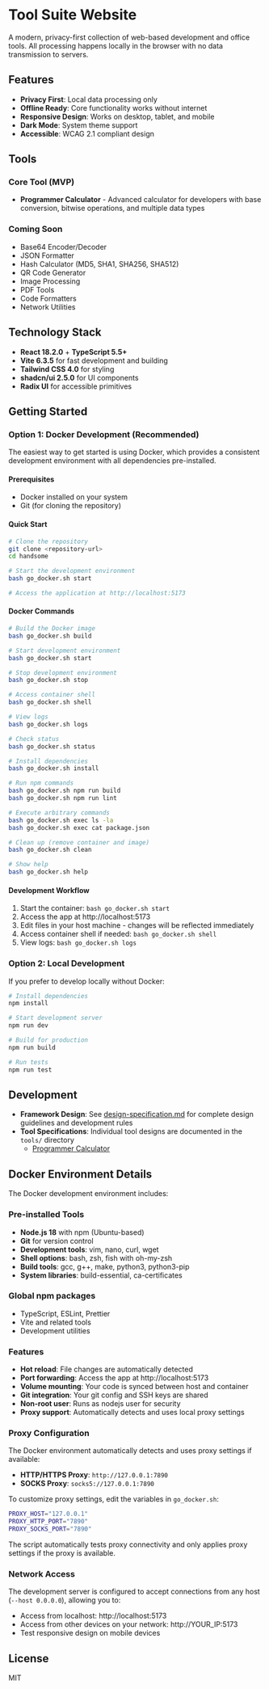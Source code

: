 # Tool Suite Website

A modern, privacy-first collection of web-based development and office tools. All processing happens locally in the browser with no data transmission to servers.

## Features

- **Privacy First**: Local data processing only
- **Offline Ready**: Core functionality works without internet
- **Responsive Design**: Works on desktop, tablet, and mobile
- **Dark Mode**: System theme support
- **Accessible**: WCAG 2.1 compliant design

## Tools

### Core Tool (MVP)
- **Programmer Calculator** - Advanced calculator for developers with base conversion, bitwise operations, and multiple data types

### Coming Soon
- Base64 Encoder/Decoder
- JSON Formatter
- Hash Calculator (MD5, SHA1, SHA256, SHA512)
- QR Code Generator
- Image Processing
- PDF Tools
- Code Formatters
- Network Utilities

## Technology Stack

- **React 18.2.0** + **TypeScript 5.5+**
- **Vite 6.3.5** for fast development and building
- **Tailwind CSS 4.0** for styling
- **shadcn/ui 2.5.0** for UI components
- **Radix UI** for accessible primitives

## Getting Started

### Option 1: Docker Development (Recommended)

The easiest way to get started is using Docker, which provides a consistent development environment with all dependencies pre-installed.

#### Prerequisites
- Docker installed on your system
- Git (for cloning the repository)

#### Quick Start
```bash
# Clone the repository
git clone <repository-url>
cd handsome

# Start the development environment
bash go_docker.sh start

# Access the application at http://localhost:5173
```

#### Docker Commands
```bash
# Build the Docker image
bash go_docker.sh build

# Start development environment
bash go_docker.sh start

# Stop development environment
bash go_docker.sh stop

# Access container shell
bash go_docker.sh shell

# View logs
bash go_docker.sh logs

# Check status
bash go_docker.sh status

# Install dependencies
bash go_docker.sh install

# Run npm commands
bash go_docker.sh npm run build
bash go_docker.sh npm run lint

# Execute arbitrary commands
bash go_docker.sh exec ls -la
bash go_docker.sh exec cat package.json

# Clean up (remove container and image)
bash go_docker.sh clean

# Show help
bash go_docker.sh help
```

#### Development Workflow
1. Start the container: `bash go_docker.sh start`
2. Access the app at http://localhost:5173
3. Edit files in your host machine - changes will be reflected immediately
4. Access container shell if needed: `bash go_docker.sh shell`
5. View logs: `bash go_docker.sh logs`

### Option 2: Local Development

If you prefer to develop locally without Docker:

```bash
# Install dependencies
npm install

# Start development server
npm run dev

# Build for production
npm run build

# Run tests
npm run test
```

## Development

- **Framework Design**: See [design-specification.md](./design-specification.md) for complete design guidelines and development rules
- **Tool Specifications**: Individual tool designs are documented in the `tools/` directory
  - [Programmer Calculator](./tools/programmer-calculator-specification.md)

## Docker Environment Details

The Docker development environment includes:

### Pre-installed Tools
- **Node.js 18** with npm (Ubuntu-based)
- **Git** for version control
- **Development tools**: vim, nano, curl, wget
- **Shell options**: bash, zsh, fish with oh-my-zsh
- **Build tools**: gcc, g++, make, python3, python3-pip
- **System libraries**: build-essential, ca-certificates

### Global npm packages
- TypeScript, ESLint, Prettier
- Vite and related tools
- Development utilities

### Features
- **Hot reload**: File changes are automatically detected
- **Port forwarding**: Access the app at http://localhost:5173
- **Volume mounting**: Your code is synced between host and container
- **Git integration**: Your git config and SSH keys are shared
- **Non-root user**: Runs as nodejs user for security
- **Proxy support**: Automatically detects and uses local proxy settings

### Proxy Configuration
The Docker environment automatically detects and uses proxy settings if available:
- **HTTP/HTTPS Proxy**: `http://127.0.0.1:7890`
- **SOCKS Proxy**: `socks5://127.0.0.1:7890`

To customize proxy settings, edit the variables in `go_docker.sh`:
```bash
PROXY_HOST="127.0.0.1"
PROXY_HTTP_PORT="7890"
PROXY_SOCKS_PORT="7890"
```

The script automatically tests proxy connectivity and only applies proxy settings if the proxy is available.

### Network Access
The development server is configured to accept connections from any host (`--host 0.0.0.0`), allowing you to:
- Access from localhost: http://localhost:5173
- Access from other devices on your network: http://YOUR_IP:5173
- Test responsive design on mobile devices

## License

MIT 